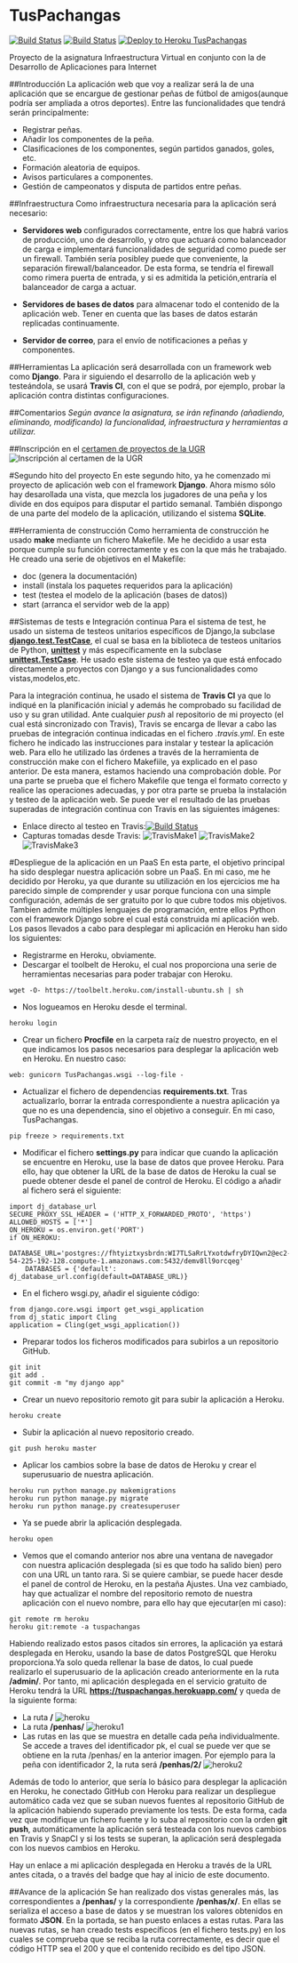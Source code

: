 # TusPachangas
[![Build Status](https://travis-ci.org/mabarrbai/TusPachangas.svg?branch=master)](https://travis-ci.org/mabarrbai/TusPachangas)
[![Build Status](https://snap-ci.com/mabarrbai/TusPachangas/branch/master/build_image)](https://snap-ci.com/mabarrbai/TusPachangas/branch/master)
[![Deploy to Heroku TusPachangas](http://blog.openplans.org/wp-content/uploads/2014/12/Screen-Shot-2014-12-03-at-10.47.32-PM.png)](https://tuspachangas.herokuapp.com/)

Proyecto de la asignatura Infraestructura Virtual en conjunto con la de Desarrollo de Aplicaciones para Internet

##Introducción
La aplicación web que voy a realizar será la de una aplicación que se encargue de gestionar peñas de fútbol de amigos(aunque podría ser ampliada a otros deportes). Entre las funcionalidades que tendrá serán principalmente:
* Registrar peñas.
* Añadir los componentes de la peña.
* Clasificaciones de los componentes, según partidos ganados, goles, etc.
* Formación aleatoria de equipos.
* Avisos particulares a componentes.
* Gestión de campeonatos y disputa de partidos entre peñas.
	
##Infraestructura
Como infraestructura necesaria para la aplicación será necesario:
* **Servidores web** configurados correctamente, entre los que habrá varios de producción, uno de desarrollo, y otro que actuará como balanceador de carga e implementará funcionalidades de seguridad como puede ser un firewall. También sería posibley puede que conveniente, la separación firewall/balanceador. De esta forma, se tendría el firewall como rimera puerta de entrada, y si es admitida la petición,entraría el balanceador de carga a actuar.

* **Servidores de bases de datos** para almacenar todo el contenido de la aplicación web. Tener en cuenta que las bases de datos estarán replicadas continuamente.
	
* **Servidor de correo**, para el envío de notificaciones a peñas y componentes.	
	
##Herramientas
La aplicación será desarrollada con un framework web como **Django**.
Para ir siguiendo el desarrollo de la aplicación web y testeándola, se usará **Travis CI**, con el que se podrá, por ejemplo, probar la aplicación contra distintas configuraciones.

##Comentarios
*Según avance la asignatura, se irán refinando (añadiendo, eliminando, modificando) la funcionalidad, infraestructura y herramientas a utilizar.*
	
##Inscripción en el [certamen de proyectos de la UGR](http://osl.ugr.es/bases-de-los-premios-a-proyectos-libres-de-la-ugr/)
![Inscripción al certamen de la UGR](http://i1016.photobucket.com/albums/af281/raperaco/inscripcionCertamenUGR_zps34rx09mo.png)

#Segundo hito del proyecto
En este segundo hito, ya he comenzado mi proyecto de aplicación web con el framework **Django**. Ahora mismo sólo hay desarollada una vista, que mezcla los jugadores de una peña y los divide en dos equipos para disputar el partido semanal. También dispongo de una parte del modelo de la aplicación, utilizando el sistema **SQLite**.

##Herramienta de construcción
Como herramienta de construcción he usado **make** mediante un fichero Makefile. Me he decidido a usar esta porque cumple su función correctamente y es con la que más he trabajado.
He creado una serie de objetivos en el Makefile:
* doc (genera la documentación)
* install (instala los paquetes requeridos para la aplicación)
* test (testea el modelo de la aplicación (bases de datos))
* start (arranca el servidor web de la app)

##Sistemas de tests e Integración continua
Para el sistema de test, he usado un sistema de testeos unitarios específicos de Django,la subclase **[django.test.TestCase](https://docs.djangoproject.com/en/1.8/topics/testing/tools/#django.test.TestCase)**, el cual se basa en la biblioteca de testeos unitarios de Python, **[unittest](https://docs.python.org/3/library/unittest.html#module-unittest)** y más específicamente en la subclase **[unittest.TestCase](https://docs.python.org/3/library/unittest.html#unittest.TestCase)**. 
He usado este sistema de testeo ya que está enfocado directamente a proyectos con Django y a sus funcionalidades como vistas,modelos,etc.

Para la integración continua, he usado el sistema de **Travis CI** ya que lo indiqué en la planificación inicial y además he comprobado su facilidad de uso y su gran utilidad. Ante cualquier *push* al repositorio de mi proyecto (el cual está sincronizado con Travis), Travis se encarga de llevar a cabo las pruebas de integración continua indicadas en el fichero *.travis.yml*.
En este fichero he indicado las instrucciones para instalar y testear la aplicación web. Para ello he utilizado las órdenes a través de la herramienta de construcción make con el fichero Makefiile, ya explicado en el paso anterior.
De esta manera, estamos haciendo una comprobación doble. Por una parte se prueba que el fichero Makefile que tenga el formato correcto y realice las operaciones adecuadas, y por otra parte se prueba la instalación y testeo de la aplicación web.
Se puede ver el resultado de las pruebas superadas de integración continua con Travis en las siguientes imágenes:
* Enlace directo al testeo en Travis:[![Build Status](https://travis-ci.org/mabarrbai/TusPachangas.svg?branch=master)](https://travis-ci.org/mabarrbai/TusPachangas)
* Capturas tomadas desde Travis:
![TravisMake1](http://i1016.photobucket.com/albums/af281/raperaco/travisMake1_zpswr5eafgc.png)
![TravisMake2](http://i1016.photobucket.com/albums/af281/raperaco/travisMake1_zps2wkpmeas.png)
![TravisMake3](http://i1016.photobucket.com/albums/af281/raperaco/travisMake2_zpsfmoiny2p.png)

#Despliegue de la aplicación en un PaaS
En esta parte, el objetivo principal ha sido desplegar nuestra aplicación sobre un PaaS. 
En mi caso, me he decidido por Heroku, ya que durante su utilización en los ejercicios me ha parecido simple de comprender y usar porque funciona con una simple configuración, además de ser gratuito por lo que cubre todos mis objetivos. Tambien admite múltiples lenguajes de programación, entre ellos Python con el framework Django sobre el cual está construida mi aplicación web.
Los pasos llevados a cabo para desplegar mi aplicación en Heroku han sido los siguientes:
* Registrarme en Heroku, obviamente.
* Descargar el toolbelt de Heroku, el cual nos proporciona una serie de herramientas necesarias para poder trabajar con Heroku.
~~~
wget -O- https://toolbelt.heroku.com/install-ubuntu.sh | sh
~~~
* Nos logueamos en Heroku desde el terminal.
~~~ 
heroku login
~~~
* Crear un fichero **Procfile** en la carpeta raíz de nuestro proyecto, en el que indicamos los pasos necesarios para desplegar la aplicación web en Heroku. En nuestro caso:
~~~
web: gunicorn TusPachangas.wsgi --log-file -
~~~
* Actualizar el fichero de dependencias **requirements.txt**. Tras actualizarlo, borrar la entrada correspondiente a nuestra aplicación ya que no es una dependencia, sino el objetivo a conseguir. En mi caso, TusPachangas.
~~~
pip freeze > requirements.txt
~~~
* Modificar el fichero **settings.py** para indicar que cuando la aplicación se encuentre en Heroku, use la base de datos que provee Heroku. Para ello, hay que obtener la URL de la base de datos de Heroku la cual se puede obtener desde el panel de control de Heroku. El código a añadir al fichero será el siguiente:
~~~
import dj_database_url
SECURE_PROXY_SSL_HEADER = ('HTTP_X_FORWARDED_PROTO', 'https')
ALLOWED_HOSTS = ['*']
ON_HEROKU = os.environ.get('PORT')
if ON_HEROKU:
    DATABASE_URL='postgres://fhtyiztxysbrdn:WI7TLSaRrLYxotdwfryDYIQwn2@ec2-54-225-192-128.compute-1.amazonaws.com:5432/demv8ll9orcqeg'
    DATABASES = {'default': dj_database_url.config(default=DATABASE_URL)}
~~~
* En el fichero wsgi.py, añadir el siguiente código:
~~~
from django.core.wsgi import get_wsgi_application
from dj_static import Cling
application = Cling(get_wsgi_application())
~~~
* Preparar todos los ficheros modificados para subirlos a un repositorio GitHub.
~~~
git init
git add .
git commit -m "my django app"
~~~
* Crear un nuevo repositorio remoto git para subir la aplicación a Heroku.
~~~
heroku create
~~~
* Subir la aplicación al nuevo repositorio creado.
~~~
git push heroku master
~~~
* Aplicar los cambios sobre la base de datos de Heroku y crear el superusuario de nuestra aplicación.
~~~
heroku run python manage.py makemigrations
heroku run python manage.py migrate
heroku run python manage.py createsuperuser
~~~
* Ya se puede abrir la aplicación desplegada.
~~~
heroku open
~~~
* Vemos que el comando anterior nos abre una ventana de navegador con nuestra aplicación desplegada (si es que todo ha salido bien) pero con una URL un tanto rara. Si se quiere cambiar, se puede hacer desde el panel de control de Heroku, en la pestaña Ajustes. Una vez cambiado, hay que actualizar el nombre del repositorio remoto de nuestra aplicación con el nuevo nombre, para ello hay que ejecutar(en mi caso):
~~~
git remote rm heroku
heroku git:remote -a tuspachangas
~~~

Habiendo realizado estos pasos citados sin errores, la aplicación ya estará desplegada en Heroku, usando la base de datos PostgreSQL que Heroku proporciona.Ya solo queda rellenar la base de datos, lo cual puede realizarlo el superusuario de la aplicación  creado anteriormente en la ruta **/admin/**.
Por tanto, mi aplicación desplegada en el servicio gratuito de Heroku tendrá la URL **https://tuspachangas.herokuapp.com/** y queda de la siguiente forma:
* La ruta **/**
![heroku](http://i1016.photobucket.com/albums/af281/raperaco/heroku_zpsgojniwgh.png)
* La ruta **/penhas/**
![heroku1](http://i1016.photobucket.com/albums/af281/raperaco/heroku1_zpswwx1rjgb.png)
* Las rutas en las que se muestra en detalle cada peña individualmente. Se accede a traves del identificador pk, el cual se puede ver que se obtiene en la ruta /penhas/ en la anterior imagen. Por ejemplo para la peña con identificador 2, la ruta será **/penhas/2/**
![heroku2](http://i1016.photobucket.com/albums/af281/raperaco/heroku2_zpsyw5ew7gr.png)

Además de todo lo anterior, que sería lo básico para desplegar la aplicación en Heroku, he conectado GitHub con Heroku para realizar un despliegue automático cada vez que se suban nuevos fuentes al repositorio GitHub de la aplicación habiendo superado previamente los tests. De esta forma, cada vez que modifique un fichero fuente y lo suba al repositorio con la orden **git push**, automáticamente la aplicación será testeada con los nuevos cambios en Travis y SnapCI y si los tests se superan, la aplicación será desplegada con los nuevos cambios en Heroku.

Hay un enlace a mi aplicación desplegada en Heroku a través de la URL antes citada, o a través del badge que hay al inicio de este documento.

##Avance de la aplicación
Se han realizado dos vistas generales más, las correspondientes a **/penhas/** y la correspondiente **/penhas/x/**. En ellas se serializa el acceso a base de datos y se muestran los valores obtenidos en formato **JSON**. En la portada, se han puesto enlaces a estas rutas.
Para las nuevas rutas, se han creado tests específicos (en el fichero tests.py) en los cuales se comprueba que se reciba la ruta correctamente, es decir que el código HTTP sea el 200 y que el contenido recibido es del tipo JSON.

